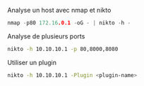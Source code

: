Analyse un host avec nmap et nikto

```c
nmap -p80 172.16.0.1 -oG - | nikto -h -
```

Analyse de plusieurs ports

```sh
nikto -h 10.10.10.1 -p 80,8000,8080
```

Utiliser un plugin

```sh
nikto -h 10.10.10.1 -Plugin <plugin-name>
```